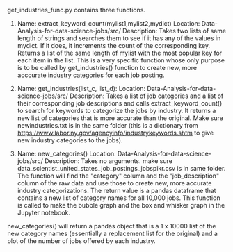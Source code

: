 get_industries_func.py contains three functions. 

1) Name: extract_keyword_count(mylist1,mylist2,mydict)
   Location: Data-Analysis-for-data-science-jobs/src/
   Description:
Takes two lists of same length of strings and searches them to see if it has any of the values in mydict. If it does, it increments the count of the corresponding key. Returns a list of the same length of mylist with the most popular key for each item in the list. This is a very specific function whose only purpose is to be called by get_industries() function to create new, more acccurate industry categories for each job posting. 

2) Name: get_industries(list_c, list_d):
   Location: Data-Analysis-for-data-science-jobs/src/
   Description: 
Takes a list of job categories and a list of their corresponding job descriptions and calls extract_keyword_count() to search for keywords to categorize the jobs by industry. It returns a new list of categories that is more accurate than the original. Make sure newindustries.txt is in the same folder (this is a dictionary from https://www.labor.ny.gov/agencyinfo/industrykeywords.shtm to give new industry categories to the jobs).

3) Name: new_categories()
   Location: Data-Analysis-for-data-science-jobs/src/
   Description:
Takes no arguments. make sure data_scientist_united_states_job_postings_jobspikr.csv is in same folder. The function will find the "category" column and the "job_description" column of the raw data and use those to create new, more accurate industry categorizations. The return value is a pandas dataframe that contains a new list of category names for all 10,000 jobs. This function is called to make the bubble graph and the box and whisker graph in the Jupyter notebook.

new_categories() will return a pandas object that is a 1 x 10000 list of the new category names (essentially a replacement list for the original) and a plot of the number of jobs offered by each industry. 

